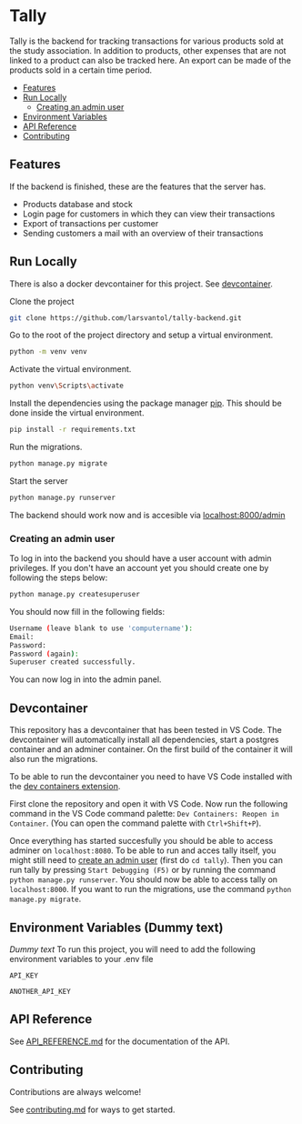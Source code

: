 # Tally
Tally is the backend for tracking transactions for various products sold at the study association. In addition to products, other expenses that are not linked to a product can also be tracked here. An export can be made of the products sold in a certain time period.

<!-- TOC start -->
- [Features](#features)
- [Run Locally](#run-locally)
  * [Creating an admin user](#creating-an-admin-user)
- [Environment Variables](#environment-variables)
- [API Reference](#api-reference)
- [Contributing](#contributing)
<!-- TOC end -->

## Features
If the backend is finished, these are the features that the server has.

- Products database and stock
- Login page for customers in which they can view their transactions
- Export of transactions per customer
- Sending customers a mail with an overview of their transactions

## Run Locally

There is also a docker devcontainer for this project. See [devcontainer](#devcontainer).

Clone the project

```bash
git clone https://github.com/larsvantol/tally-backend.git
```

Go to the root of the project directory and setup a virtual environment.

```bash
python -m venv venv
```

Activate the virtual environment.

```bash
python venv\Scripts\activate
```

Install the dependencies using the package manager [pip](https://pip.pypa.io/en/stable/). This should be done inside the virtual environment.

```bash
pip install -r requirements.txt
```

Run the migrations.

```bash
python manage.py migrate
```

Start the server

```bash
python manage.py runserver
```

The backend should work now and is accesible via [localhost:8000/admin](https://localhost:8000/admin)

### Creating an admin user

To log in into the backend you should have a user account with admin privileges. If you don't have an account yet you should create one by following the steps below:

```bash
python manage.py createsuperuser
```

You should now fill in the following fields:

```bash
Username (leave blank to use 'computername'):
Email:
Password:
Password (again):
Superuser created successfully.
```

You can now log in into the admin panel.

## Devcontainer

This repository has a devcontainer that has been tested in VS Code. The devcontainer will automatically install all dependencies, start a postgres container and an adminer container. On the first build of the container it will also run the migrations.

To be able to run the devcontainer you need to have VS Code installed with the [dev containers extension](https://marketplace.visualstudio.com/items?itemName=ms-vscode-remote.remote-containers). 

First clone the repository and open it with VS Code. Now run the following command in the VS Code command palette: `Dev Containers: Reopen in Container`. (You can open the command palette with `Ctrl+Shift+P`).

Once everything has started succesfully you should be able to access adminer on `localhost:8080`. To be able to run and acces tally itself, you might still need to [create an admin user](#creating-an-admin-user) (first do `cd tally`). Then you can run tally by pressing `Start Debugging (F5)` or by running the command `python manage.py runserver`. You should now be able to access tally on `localhost:8000`. If you want to run the migrations, use the command `python manage.py migrate`.

## Environment Variables (Dummy text)
<i>Dummy text</i>
To run this project, you will need to add the following environment variables to your .env file

`API_KEY`

`ANOTHER_API_KEY`

## API Reference

See [API_REFERENCE.md](API_REFERENCE.md) for the documentation of the API.

## Contributing

Contributions are always welcome!

See [contributing.md](contributing.md) for ways to get started.
